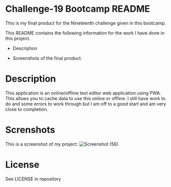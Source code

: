 <h1>Challenge-19 Bootcamp README</h1>

This is my final product for the Nineteenth challenge given in this bootcamp.

This README contains the following information for the work I have done in this project.

- Description

- Screenshots of the final product:


<h1>Description</h1>

This application is an online/offline text editor web application using PWA. This allows you to cache data to use this online or offline. I still have work to do and some errors to work through but I am off to a good start and am very close to completion.


<h1>Screnshots</h1>

This is a screenshot of my project:
![Screenshot (56)](https://user-images.githubusercontent.com/24994854/223564021-112ad025-5f0a-4ecc-baac-2ee08042e358.png)



<h1>License</h1>

See LICENSE in repository
